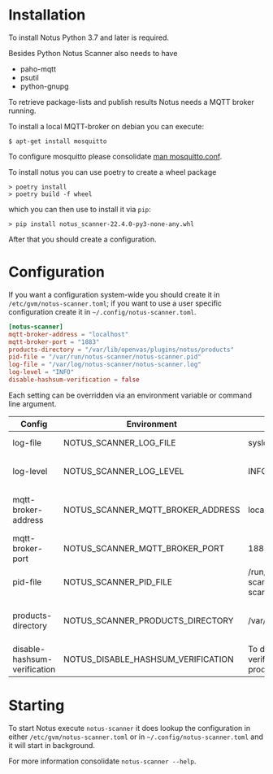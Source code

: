 # Installation
To install Notus Python 3.7 and later is required.

Besides Python Notus Scanner also needs to have

- paho-mqtt
- psutil
- python-gnupg

To retrieve package-lists and publish results Notus needs a MQTT broker running.

To install a local MQTT-broker on debian you can execute:

```
$ apt-get install mosquitto 
```

To configure mosquitto please consolidate [man mosquitto.conf](https://mosquitto.org/man/mosquitto-conf-5.html).

To install notus you can use poetry to create a wheel package

```
> poetry install
> poetry build -f wheel
```

which you can then use to install it via `pip`:

```
> pip install notus_scanner-22.4.0-py3-none-any.whl
```

After that you should create a configuration.


# Configuration

If you want a configuration system-wide you should create it in `/etc/gvm/notus-scanner.toml`;
if you want to use a user specific configuration create it in `~/.config/notus-scanner.toml`.

```toml
[notus-scanner]
mqtt-broker-address = "localhost"
mqtt-broker-port = "1883"
products-directory = "/var/lib/openvas/plugins/notus/products"
pid-file = "/var/run/notus-scanner/notus-scanner.pid"
log-file = "/var/log/notus-scanner/notus-scanner.log"
log-level = "INFO"
disable-hashsum-verification = false
```

Each setting can be overridden via an environment variable or command line
argument.

|Config|Environment|Default|Description|
|------|-----------|-------|-----------|
|log-file|NOTUS_SCANNER_LOG_FILE|syslog|File for log output|
|log-level|NOTUS_SCANNER_LOG_LEVEL|INFO|Minimum level for log output|
|mqtt-broker-address|NOTUS_SCANNER_MQTT_BROKER_ADDRESS|localhost|IP or DNS address of the MQTT broker|
|mqtt-broker-port|NOTUS_SCANNER_MQTT_BROKER_PORT|1883|Port of the MQTT broker|
|pid-file|NOTUS_SCANNER_PID_FILE|/run/notus-scanner/notus-scanner.pid|File for storing the process ID|
|products-directory|NOTUS_SCANNER_PRODUCTS_DIRECTORY|/var/lib/notus/products|Directory for loading product advisories|
|disable-hashsum-verification| NOTUS_DISABLE_HASHSUM_VERIFICATION | To disable hashsum verification of products |

# Starting

To start Notus execute `notus-scanner` it does lookup the configuration in either `/etc/gvm/notus-scanner.toml` or in `~/.config/notus-scanner.toml` and it will start in background.

For more information consolidate `notus-scanner --help`.
